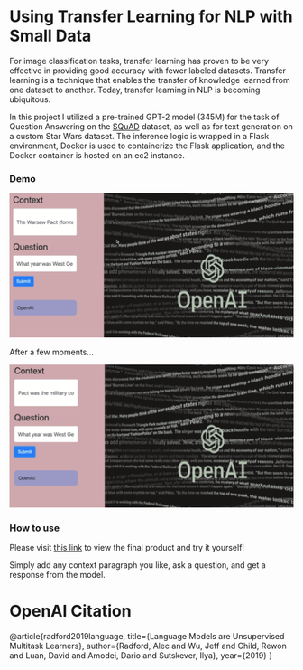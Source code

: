 # Using Transfer Learning for NLP with Small Data

For image classification tasks, transfer learning has proven to be very effective in providing good accuracy with fewer labeled datasets. Transfer learning is a technique that enables the transfer of knowledge learned from one dataset to another. Today, transfer learning in NLP is becoming ubiquitous. 

In this project I utilized a pre-trained GPT-2 model (345M) for the task of Question Answering on the [SQuAD](https://rajpurkar.github.io/SQuAD-explorer/) dataset, as well as for text generation on a custom Star Wars dataset. The inference logic is wrapped in a Flask environment, Docker is used to containerize the Flask application, and the Docker container is hosted on an ec2 instance.

### Demo

![Demo](https://github.com/mattjacobs23/transferNLP/blob/main/gifs/cropped_gpt2_recording1.gif)

After a few moments...

![Demo](https://github.com/mattjacobs23/transferNLP/blob/main/gifs/cropped_gpt2_recording2.gif)

### How to use

Please visit [this link](http://ec2-18-216-18-180.us-east-2.compute.amazonaws.com/) to view the final product and try it yourself!

Simply add any context paragraph you like, ask a question, and get a response from the model.


# OpenAI Citation
@article{radford2019language,
  title={Language Models are Unsupervised Multitask Learners},
  author={Radford, Alec and Wu, Jeff and Child, Rewon and Luan, David and Amodei, Dario and Sutskever, Ilya},
  year={2019}
}
